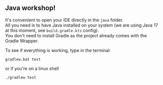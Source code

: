 ## Java workshop!

It's convenient to open your IDE directly in the `java` folder.  
All you need is to have Java installed on your system (we are using Java 17 at this moment, see `build.gradle.kts` config).  
You don't need to install Gradle as the project already comes with the Gradle Wrapper.

To see if everything is working, type in the terminal:

`gradlew.bat test`

or if you're on a linux shell

`./gradlew test`